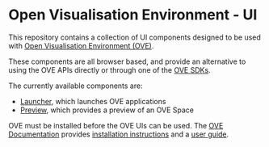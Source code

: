 # Open Visualisation Environment - UI

This repository contains a collection of UI components designed to be used with [Open Visualisation Environment (OVE)](https://github.com/ove/ove).

These components are all browser based, and provide an alternative to using the OVE APIs directly or through one of the [OVE SDKs](http://github.com/ove/ove-sdks). 

The currently available components are:

* [Launcher](packages/ove-ui-launcher/README.md), which launches OVE applications
* [Preview](packages/ove-ui-preview/README.md), which provides a preview of an OVE Space 

OVE must be installed before the OVE UIs can be used. The [OVE Documentation](https://ove.readthedocs.io/en/stable/) provides [installation instructions](https://ove.readthedocs.io/en/stable/docs/INSTALLATION.html) and a [user guide](https://ove.readthedocs.io/en/stable/docs/USAGE.html).

